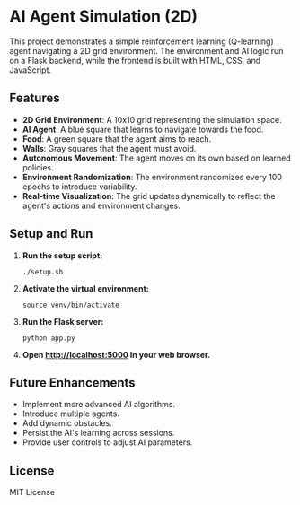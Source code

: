 # AI Agent Simulation (2D)

This project demonstrates a simple reinforcement learning (Q-learning) agent navigating a 2D grid environment. The environment and AI logic run on a Flask backend, while the frontend is built with HTML, CSS, and JavaScript.

## Features
- **2D Grid Environment**: A 10x10 grid representing the simulation space.
- **AI Agent**: A blue square that learns to navigate towards the food.
- **Food**: A green square that the agent aims to reach.
- **Walls**: Gray squares that the agent must avoid.
- **Autonomous Movement**: The agent moves on its own based on learned policies.
- **Environment Randomization**: The environment randomizes every 100 epochs to introduce variability.
- **Real-time Visualization**: The grid updates dynamically to reflect the agent's actions and environment changes.

## Setup and Run

1. **Run the setup script:**
   ```
   ./setup.sh
   ```

2. **Activate the virtual environment:**
   ```
   source venv/bin/activate
   ```

3. **Run the Flask server:**
   ```
   python app.py
   ```

4. **Open [http://localhost:5000](http://localhost:5000) in your web browser.**

## Future Enhancements
- Implement more advanced AI algorithms.
- Introduce multiple agents.
- Add dynamic obstacles.
- Persist the AI's learning across sessions.
- Provide user controls to adjust AI parameters.

## License
MIT License

